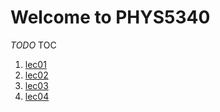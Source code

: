 # Welcome to PHYS5340

*TODO* TOC

1. [lec01](lec01.md)
2. [lec02](lec02.md)
3. [lec03](lec03.md)
4. [lec04](lec04.md)
